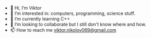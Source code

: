 - 👋 Hi, I’m Viktor
- 👀 I’m interested in: computers, programming, science stuff.
- 🌱 I’m currently learning C++
- 💞️ I’m looking to collaborate but I still don't know where and how.
- 📫 How to reach me viktor.nikolov069@gmail.com

<!---
viktornikolov069/viktornikolov069 is a ✨ special ✨ repository because its `README.md` (this file) appears on your GitHub profile.
You can click the Preview link to take a look at your changes.
--->
